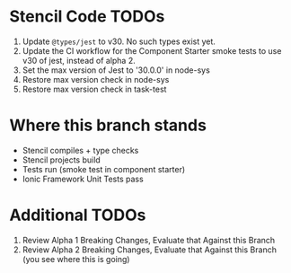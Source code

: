 # Stencil Code TODOs
1. Update `@types/jest` to v30. No such types exist yet.
2. Update the CI workflow for the Component Starter smoke tests to use v30 of jest, instead of alpha 2.
3. Set the max version of Jest to '30.0.0' in node-sys
4. Restore max version check in node-sys
4. Restore max version check in task-test

# Where this branch stands

- Stencil compiles + type checks
- Stencil projects build
- Tests run (smoke test in component starter)
- Ionic Framework Unit Tests pass

# Additional TODOs

1. Review Alpha 1 Breaking Changes, Evaluate that Against this Branch
2. Review Alpha 2 Breaking Changes, Evaluate that Against this Branch (you see where this is going)